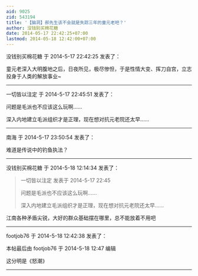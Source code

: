 ```yaml
---
aid: 9025
zid: 543194
title: '【脑洞】郝先生该不会就是失踪三年的童元老吧？'
author: 没钱别买棉花糖
date: 2014-05-17 22:42:25+07:00
lastmod: 2014-05-18 12:42:00+07:00
---
```


没钱别买棉花糖 于 2014-5-17 22:42:25 发表了：

童元老深入大明腹地之后，日夜所见，极尽惨怛，于是性情大变、挥刀自宫，立志投身于人类的解放事业~

---------

一切皆以注定 于 2014-5-17 22:45:51 发表了：

问题是毛派也不应该这么玩啊……

深入内地建立毛派组织才是正理，现在想对抗元老院还太早……

---------

南海 于 2014-5-17 23:50:54 发表了：

难道是传说中的钓鱼执法？

---------

没钱别买棉花糖 于 2014-5-18 12:14:34 发表了：

> 一切皆以注定 发表于 2014-5-17 22:45
> 
> 问题是毛派也不应该这么玩啊……
> 
> 深入内地建立毛派组织才是正理，现在想对抗元老院还太早……



江南各种矛盾尖锐，大好的群众基础摆在哪里，总不能放着不用吧

---------

footjob76 于 2014-5-18 12:42:38 发表了：

本帖最后由 footjob76 于 2014-5-18 12:47 编辑 

这分明是《怒潮》

---------

